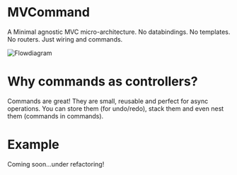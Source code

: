 MVCommand
=========
A Minimal agnostic MVC micro-architecture. No databindings. No templates. No routers. Just wiring and commands.

![Flowdiagram](http://henriknorberg.net/images/MVCC.png)

Why commands as controllers?
===
Commands are great! They are small, reusable and perfect for async operations. You can store them (for undo/redo), stack them and even nest them (commands in commands).

Example
=======
Coming soon...under refactoring!
